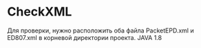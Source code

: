 # CheckXML

Для проверки, нужно расположить оба файла PacketEPD.xml и ED807.xml в корневой директории проекта.
JAVA 1.8
